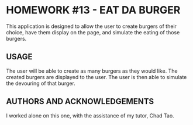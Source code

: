 # HOMEWORK #13 - EAT DA BURGER

This application is designed to allow the user to create burgers of their choice, have them display on the page, and simulate the eating of those burgers.

## USAGE

The user will be able to create as many burgers as they would like.  The created burgers are displayed to the user.  The user is then able to simulate the devouring of that burger.  

## AUTHORS AND ACKNOWLEDGEMENTS

I worked alone on this one, with the assistance of my tutor, Chad Tao.

